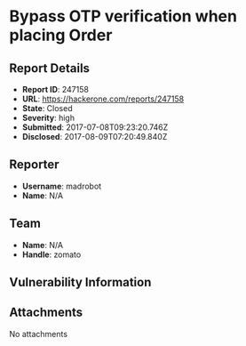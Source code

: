 # Bypass OTP verification when placing Order

## Report Details
- **Report ID**: 247158
- **URL**: https://hackerone.com/reports/247158
- **State**: Closed
- **Severity**: high
- **Submitted**: 2017-07-08T09:23:20.746Z
- **Disclosed**: 2017-08-09T07:20:49.840Z

## Reporter
- **Username**: madrobot
- **Name**: N/A

## Team
- **Name**: N/A
- **Handle**: zomato

## Vulnerability Information


## Attachments
No attachments
